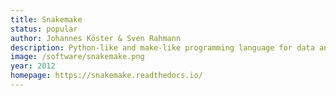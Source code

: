 ```yaml
---
title: Snakemake
status: popular
author: Johannes Köster & Sven Rahmann
description: Python-like and make-like programming language for data analysis workflows, especially popular in genome-scale sequence analysis
image: /software/snakemake.png
year: 2012
homepage: https://snakemake.readthedocs.io/
---
```

